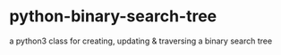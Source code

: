 python-binary-search-tree
=========================

a python3 class for creating, updating &amp; traversing a binary search tree
